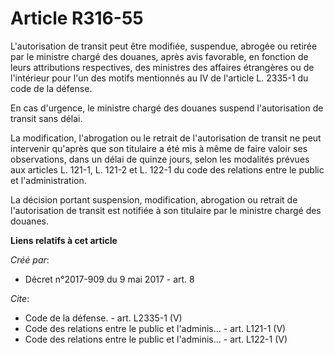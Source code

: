 # Article R316-55

L'autorisation de transit peut être modifiée, suspendue, abrogée ou retirée par le ministre chargé des douanes, après avis
favorable, en fonction de leurs attributions respectives, des ministres des affaires étrangères ou de l'intérieur pour l'un
des motifs mentionnés au IV de l'article L. 2335-1 du code de la défense. 

En cas d'urgence, le ministre chargé des douanes suspend l'autorisation de transit sans délai. 

La modification, l'abrogation ou le retrait de l'autorisation de transit ne peut intervenir qu'après que son titulaire a été
mis à même de faire valoir ses observations, dans un délai de quinze jours, selon les modalités prévues aux articles L.
121-1, L. 121-2 et L. 122-1 du code des relations entre le public et l'administration. 

La décision portant suspension, modification, abrogation ou retrait de l'autorisation de transit est notifiée à son titulaire
par le ministre chargé des douanes.

**Liens relatifs à cet article**

_Créé par_:

  - Décret n°2017-909 du 9 mai 2017 - art. 8

_Cite_:

  - Code de la défense. - art. L2335-1 (V)
  - Code des relations entre le public et l'adminis... - art. L121-1 (V)
  - Code des relations entre le public et l'adminis... - art. L122-1 (V)
